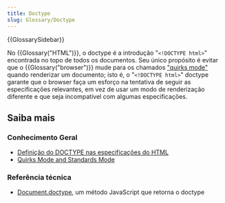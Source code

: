 ```yaml
---
title: Doctype
slug: Glossary/Doctype
---
```


{{GlossarySidebar}}

No {{Glossary("HTML")}}, o doctype é a introdução "`<!DOCTYPE html>`" encontrada no topo de todos os documentos. Seu único propósito é evitar que o {{Glossary("browser")}} mude para os chamados ["quirks mode"](/pt-BR/docs/Quirks_Mode_and_Standards_Mode) quando renderizar um documento; isto é, o "`<!DOCTYPE html>`" doctype garante que o browser faça um esforço na tentativa de seguir as especificações relevantes, em vez de usar um modo de renderização diferente e que seja incompatível com algumas especificações.

## Saiba mais

### Conhecimento Geral

- [Definição do DOCTYPE nas especificações do HTML](https://html.spec.whatwg.org/multipage/syntax.html#the-doctype)
- [Quirks Mode and Standards Mode](/pt-BR/docs/Quirks_Mode_and_Standards_Mode)

### Referência técnica

- [Document.doctype](/pt-BR/docs/Web/API/Document/doctype), um método JavaScript que retorna o doctype
